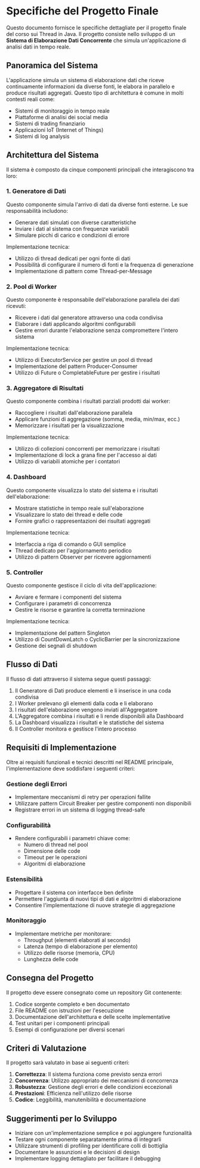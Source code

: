 # Specifiche del Progetto Finale

Questo documento fornisce le specifiche dettagliate per il progetto finale del corso sui Thread in Java. Il progetto consiste nello sviluppo di un **Sistema di Elaborazione Dati Concorrente** che simula un'applicazione di analisi dati in tempo reale.

## Panoramica del Sistema

L'applicazione simula un sistema di elaborazione dati che riceve continuamente informazioni da diverse fonti, le elabora in parallelo e produce risultati aggregati. Questo tipo di architettura è comune in molti contesti reali come:

- Sistemi di monitoraggio in tempo reale
- Piattaforme di analisi dei social media
- Sistemi di trading finanziario
- Applicazioni IoT (Internet of Things)
- Sistemi di log analysis

## Architettura del Sistema

Il sistema è composto da cinque componenti principali che interagiscono tra loro:

### 1. Generatore di Dati

Questo componente simula l'arrivo di dati da diverse fonti esterne. Le sue responsabilità includono:

- Generare dati simulati con diverse caratteristiche
- Inviare i dati al sistema con frequenze variabili
- Simulare picchi di carico e condizioni di errore

Implementazione tecnica:
- Utilizzo di thread dedicati per ogni fonte di dati
- Possibilità di configurare il numero di fonti e la frequenza di generazione
- Implementazione di pattern come Thread-per-Message

### 2. Pool di Worker

Questo componente è responsabile dell'elaborazione parallela dei dati ricevuti:

- Ricevere i dati dal generatore attraverso una coda condivisa
- Elaborare i dati applicando algoritmi configurabili
- Gestire errori durante l'elaborazione senza compromettere l'intero sistema

Implementazione tecnica:
- Utilizzo di ExecutorService per gestire un pool di thread
- Implementazione del pattern Producer-Consumer
- Utilizzo di Future o CompletableFuture per gestire i risultati

### 3. Aggregatore di Risultati

Questo componente combina i risultati parziali prodotti dai worker:

- Raccogliere i risultati dall'elaborazione parallela
- Applicare funzioni di aggregazione (somma, media, min/max, ecc.)
- Memorizzare i risultati per la visualizzazione

Implementazione tecnica:
- Utilizzo di collezioni concorrenti per memorizzare i risultati
- Implementazione di lock a grana fine per l'accesso ai dati
- Utilizzo di variabili atomiche per i contatori

### 4. Dashboard

Questo componente visualizza lo stato del sistema e i risultati dell'elaborazione:

- Mostrare statistiche in tempo reale sull'elaborazione
- Visualizzare lo stato dei thread e delle code
- Fornire grafici o rappresentazioni dei risultati aggregati

Implementazione tecnica:
- Interfaccia a riga di comando o GUI semplice
- Thread dedicato per l'aggiornamento periodico
- Utilizzo di pattern Observer per ricevere aggiornamenti

### 5. Controller

Questo componente gestisce il ciclo di vita dell'applicazione:

- Avviare e fermare i componenti del sistema
- Configurare i parametri di concorrenza
- Gestire le risorse e garantire la corretta terminazione

Implementazione tecnica:
- Implementazione del pattern Singleton
- Utilizzo di CountDownLatch o CyclicBarrier per la sincronizzazione
- Gestione dei segnali di shutdown

## Flusso di Dati

Il flusso di dati attraverso il sistema segue questi passaggi:

1. Il Generatore di Dati produce elementi e li inserisce in una coda condivisa
2. I Worker prelevano gli elementi dalla coda e li elaborano
3. I risultati dell'elaborazione vengono inviati all'Aggregatore
4. L'Aggregatore combina i risultati e li rende disponibili alla Dashboard
5. La Dashboard visualizza i risultati e le statistiche del sistema
6. Il Controller monitora e gestisce l'intero processo

## Requisiti di Implementazione

Oltre ai requisiti funzionali e tecnici descritti nel README principale, l'implementazione deve soddisfare i seguenti criteri:

### Gestione degli Errori

- Implementare meccanismi di retry per operazioni fallite
- Utilizzare pattern Circuit Breaker per gestire componenti non disponibili
- Registrare errori in un sistema di logging thread-safe

### Configurabilità

- Rendere configurabili i parametri chiave come:
  - Numero di thread nel pool
  - Dimensione delle code
  - Timeout per le operazioni
  - Algoritmi di elaborazione

### Estensibilità

- Progettare il sistema con interfacce ben definite
- Permettere l'aggiunta di nuovi tipi di dati e algoritmi di elaborazione
- Consentire l'implementazione di nuove strategie di aggregazione

### Monitoraggio

- Implementare metriche per monitorare:
  - Throughput (elementi elaborati al secondo)
  - Latenza (tempo di elaborazione per elemento)
  - Utilizzo delle risorse (memoria, CPU)
  - Lunghezza delle code

## Consegna del Progetto

Il progetto deve essere consegnato come un repository Git contenente:

1. Codice sorgente completo e ben documentato
2. File README con istruzioni per l'esecuzione
3. Documentazione dell'architettura e delle scelte implementative
4. Test unitari per i componenti principali
5. Esempi di configurazione per diversi scenari

## Criteri di Valutazione

Il progetto sarà valutato in base ai seguenti criteri:

1. **Correttezza**: Il sistema funziona come previsto senza errori
2. **Concorrenza**: Utilizzo appropriato dei meccanismi di concorrenza
3. **Robustezza**: Gestione degli errori e delle condizioni eccezionali
4. **Prestazioni**: Efficienza nell'utilizzo delle risorse
5. **Codice**: Leggibilità, manutenibilità e documentazione

## Suggerimenti per lo Sviluppo

- Iniziare con un'implementazione semplice e poi aggiungere funzionalità
- Testare ogni componente separatamente prima di integrarli
- Utilizzare strumenti di profiling per identificare colli di bottiglia
- Documentare le assunzioni e le decisioni di design
- Implementare logging dettagliato per facilitare il debugging